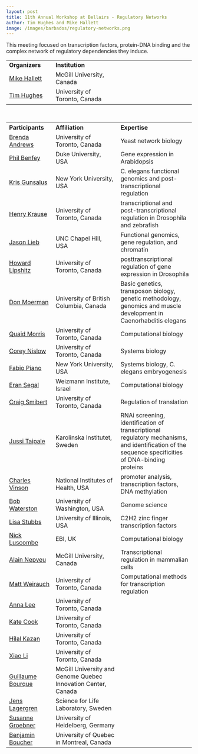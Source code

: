 ```yaml
---
layout: post
title: 11th Annual Workshop at Bellairs - Regulatory Networks
author: Tim Hughes and Mike Hallett
image: /images/barbados/regulatory-networks.png
---
```


This meeting focused on transcription factors, protein-DNA binding and the complex network of regulatory dependencies they induce.


<table class="t1" width="624" cellspacing="0" cellpadding="0">
<tbody>
<tr>
<td class="td1" valign="middle"><span class="p1"><strong>Organizers</strong></span></td>
<td class="td2" valign="middle"><span class="p1"><strong>Institution</strong></span></td>
</tr>
<tr><td width="25%"><a href="mailto:hallett@mcb.mcgill.ca">Mike Hallett</a></td><td width="35%">McGill University, Canada</td><td width="40%"></td></tr> 
<tr><td width="25%"><a href="mailto:t.hughes@utoronto.ca">Tim Hughes</a></td><td width="35%">University of Toronto, Canada</td><td width="40%"></td></tr> 
</tbody></table> 

 
<br> 
 
 
<table class="highlight" width="90%"> 
<tbody> 
<tr><td width="25%"><b>Participants</td><td width="35%"><b>Affiliation</td><td width="40%"><b>Expertise</td></tr> 
<tr><td width="25%"><a href="mailto:brenda.andrews@utoronto.ca">Brenda Andrews</a></td><td width="35%">University of Toronto, Canada</td><td width="40%">Yeast network biology</td></tr> 
<tr><td width="25%"><a href="mailto:philip.benfey@duke.edu">Phil Benfey</a></td><td width="35%">Duke University, USA</td><td width="40%">Gene expression in Arabidopsis</td></tr> 
 
<tr><td width="25%"><a href="mailto:kcg1@nyu.edu">Kris Gunsalus</a></td><td width="35%">New York University, USA</td><td width="40%">C. elegans functional genomics and post-transcriptional regulation</td></tr> 
<tr><td width="25%"><a href="mailto:h.krause@utoronto.ca">Henry Krause</a></td><td width="35%">University of Toronto, Canada</td><td width="40%">transcriptional and post-transcriptional regulation in Drosophila and zebrafish</td></tr> 
 
<tr><td width="25%"><a href="mailto:JLieb@bio.unc.edu">Jason Lieb</a></td><td width="35%">UNC Chapel Hill, USA</td><td width="40%">Functional genomics, gene regulation, and chromatin</td></tr> 
<tr><td width="25%"><a href="mailto:Howard.Lipshitz@utoronto.ca">Howard Lipshitz</a></td><td width="35%">University of Toronto, Canada</td><td width="40%">posttranscriptional regulation of gene expression in Drosophila</td></tr> 
 
<tr><td width="25%"><a href="mailto:moerman@zoology.ubc.ca">Don Moerman</a></td><td width="35%">University of British Columbia, Canada</td><td width="40%">Basic genetics, transposon biology, genetic methodology, genomics and muscle development in Caenorhabditis elegans</td></tr> 
<tr><td width="25%"><a href="mailto:quaid.morris@gmail.com">Quaid Morris</a></td><td width="35%">University of Toronto, Canada</td><td width="40%">Computational biology</td></tr> 
 
<tr><td width="25%"><a href="mailto:toplanding@gmail.com">Corey Nislow</a></td><td width="35%">University of Toronto, Canada</td><td width="40%">Systems biology</td></tr> 
<tr><td width="25%"><a href="mailto:fp1@nyu.edu">Fabio Piano</a></td><td width="35%">New York University, USA</td><td width="40%">Systems biology, C. elegans embryogenesis</td></tr> 
 
<tr><td width="25%"><a href="mailto:eran.segal@weizmann.ac.il">Eran Segal</a></td><td width="35%">Weizmann Institute, Israel</td><td width="40%">Computational biology</td></tr> 
<tr><td width="25%"><a href="mailto:c.smibert@utoronto.ca">Craig Smibert</a></td><td width="35%">University of Toronto, Canada</td><td width="40%">Regulation of translation</td></tr> 
 
<tr><td width="25%"><a href="mailto:jussi.taipale@ki.se">Jussi Taipale</a></td><td width="35%">Karolinska Institutet, Sweden</td><td width="40%">RNAi screening, identification of transcriptional regulatory mechanisms, and identification of the sequence specificities of DNA-binding proteins</td></tr> 
<tr><td width="25%"><a href="mailto:vinsonc@dc37a.nci.nih.gov">Charles Vinson</a></td><td width="35%">National Institutes of Health, USA</td><td width="40%">promoter analysis, transcription factors, DNA methylation</td></tr> 
 
<tr><td width="25%"><a href="mailto:watersto@u.washington.edu">Bob Waterston</a></td><td width="35%">University of Washington, USA</td><td width="40%">Genome science</td></tr> 
<tr><td width="25%"><a href="mailto:ljstubbs@illinois.edu">Lisa Stubbs</a></td><td width="35%">University of Illinois, USA</td><td width="40%">C2H2 zinc finger transcription factors</td></tr> 
 
<tr><td width="25%"><a href="mailto:luscombe@ebi.ac.uk">Nick Luscombe</a></td><td width="35%">EBI, UK</td><td width="40%">Computational biology</td></tr> 
<tr><td width="25%"><a href="mailto:">Alain Nepveu</a></td><td width="35%">McGill University, Canada</td><td width="40%">Transcriptional regulation in mammalian cells</td></tr> 
 
<tr><td width="25%"><a href="mailto:matt.weirauch@utoronto.ca">Matt Weirauch</a></td><td width="35%">University of Toronto, Canada</td><td width="40%">Computational methods for transcription regulation</td></tr> 

<tr><td width="25%"><a href="mailto:">Anna Lee</a></td><td width="35%">University of Toronto, Canada</td><td width="40%"></td></tr> 
<tr><td width="25%"><a href="mailto:kate.cook@gmail.com">Kate Cook</a></td><td width="35%">University of Toronto, Canada</td><td width="40%"></td></tr> 
 
<tr><td width="25%"><a href="mailto:">Hilal Kazan</a></td><td width="35%">University of Toronto, Canada</td><td width="40%"></td></tr> 
<tr><td width="25%"><a href="mailto:">Xiao Li</a></td><td width="35%">University of Toronto, Canada</td><td width="40%"></td></tr> 

<tr><td width="25%"><a href="mailto:">Guillaume Bourque</a></td><td width="35%">McGill University and Genome Quebec Innovation Center, Canada</td><td width="40%"></td></tr> 
<tr><td width="25%"><a href="mailto:">Jens Lagergren</a></td><td width="35%">Science for Life Laboratory, Sweden</td><td width="40%"></td></tr>

<tr><td width="25%"><a href="mailto:susanne.groebner@yahoo.ca">Susanne Groebner</a></td><td width="35%">University of Heidelberg, Germany</td><td width="40%"></td></tr>
  

<tr><td width="25%"><a href="mailto:boucher.benjamin@courrier.uqam.ca">Benjamin Boucher</a></td><td width="35%">University of Quebec in Montreal, Canada</td><td width="40%"></td></tr> 
</tbody></table>
